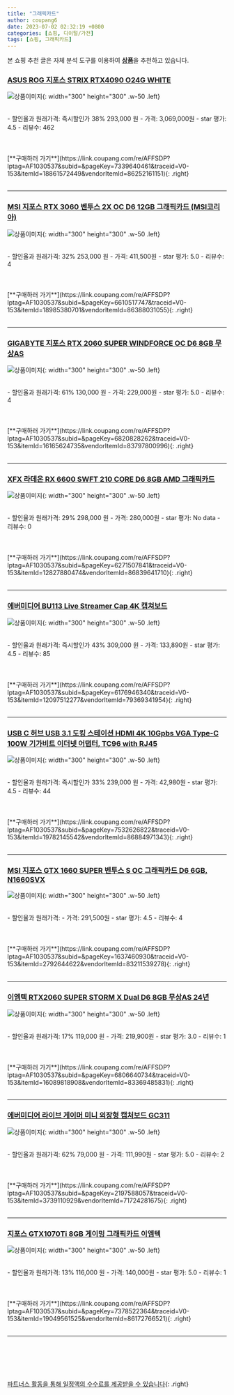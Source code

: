 ```yaml
---
title: "그래픽카드"
author: coupang6
date: 2023-07-02 02:32:19 +0800
categories: [쇼핑, 디이털/가전]
tags: [쇼핑, 그래픽카드]
---
```


본 쇼핑 추천 글은 자체 분석 도구를 이용하여 [**상품**](https://link.coupang.com/a/bao1ui)을 추천하고 있습니다.

### [ASUS ROG 지포스 STRIX RTX4090 O24G WHITE](https://link.coupang.com/re/AFFSDP?lptag=AF1030537&subid=&pageKey=7339640461&traceid=V0-153&itemId=18861572449&vendorItemId=86252161151)

![상품이미지](https://thumbnail8.coupangcdn.com/thumbnails/remote/230x230ex/image/vendor_inventory/1fcf/1fbb4bb5cb925beeabb5d60b4448ab6f8f3ce1131737c2db4a75ca7e53f0.jpg){: width="300" height="300" .w-50 .left}


<br>
- 할인율과 원래가격: 즉시할인가 38%  293,000   원
- 가격: 3,069,000원
- star 평가: 4.5
- 리뷰수: 462
<br>
<br>
<br>
<br>
[**구매하러 가기**](https://link.coupang.com/re/AFFSDP?lptag=AF1030537&subid=&pageKey=7339640461&traceid=V0-153&itemId=18861572449&vendorItemId=86252161151){: .right}
<br>
<br>

---

### [MSI 지포스 RTX 3060 벤투스 2X OC D6 12GB 그래픽카드 (MSI코리아)](https://link.coupang.com/re/AFFSDP?lptag=AF1030537&subid=&pageKey=6610517747&traceid=V0-153&itemId=18985380701&vendorItemId=86388031055)

![상품이미지](https://thumbnail9.coupangcdn.com/thumbnails/remote/230x230ex/image/vendor_inventory/a3c3/6b979c2e698ca7e58f26e62f0f94c340f4b9bc95b3eba50096b4a7861258.jpg){: width="300" height="300" .w-50 .left}


<br>
- 할인율과 원래가격: 32%  253,000   원
- 가격: 411,500원
- star 평가: 5.0
- 리뷰수: 4
<br>
<br>
<br>
<br>
[**구매하러 가기**](https://link.coupang.com/re/AFFSDP?lptag=AF1030537&subid=&pageKey=6610517747&traceid=V0-153&itemId=18985380701&vendorItemId=86388031055){: .right}
<br>
<br>

---

### [GIGABYTE 지포스 RTX 2060 SUPER WINDFORCE OC D6 8GB 무상AS](https://link.coupang.com/re/AFFSDP?lptag=AF1030537&subid=&pageKey=6820828262&traceid=V0-153&itemId=16165624735&vendorItemId=83797800996)

![상품이미지](https://thumbnail8.coupangcdn.com/thumbnails/remote/230x230ex/image/vendor_inventory/214b/3e01a340fce420f36c7cc166ae03927e7b8066664d9fb068f3cba97cfb03.jpg){: width="300" height="300" .w-50 .left}


<br>
- 할인율과 원래가격: 61%  130,000   원
- 가격: 229,000원
- star 평가: 5.0
- 리뷰수: 4
<br>
<br>
<br>
<br>
[**구매하러 가기**](https://link.coupang.com/re/AFFSDP?lptag=AF1030537&subid=&pageKey=6820828262&traceid=V0-153&itemId=16165624735&vendorItemId=83797800996){: .right}
<br>
<br>

---

### [XFX 라데온 RX 6600 SWFT 210 CORE D6 8GB AMD 그래픽카드](https://link.coupang.com/re/AFFSDP?lptag=AF1030537&subid=&pageKey=6271507841&traceid=V0-153&itemId=12827880474&vendorItemId=86839641710)

![상품이미지](https://thumbnail9.coupangcdn.com/thumbnails/remote/230x230ex/image/vendor_inventory/a659/6007f67ebfc0800b8df6aee9e73cc4d16f01f853283cb83571518871d117.jpeg){: width="300" height="300" .w-50 .left}


<br>
- 할인율과 원래가격: 29%  298,000   원
- 가격: 280,000원
- star 평가: No data
- 리뷰수: 0
<br>
<br>
<br>
<br>
[**구매하러 가기**](https://link.coupang.com/re/AFFSDP?lptag=AF1030537&subid=&pageKey=6271507841&traceid=V0-153&itemId=12827880474&vendorItemId=86839641710){: .right}
<br>
<br>

---

### [에버미디어 BU113 Live Streamer Cap 4K 캡쳐보드](https://link.coupang.com/re/AFFSDP?lptag=AF1030537&subid=&pageKey=6176946340&traceid=V0-153&itemId=12097512277&vendorItemId=79369341954)

![상품이미지](https://thumbnail8.coupangcdn.com/thumbnails/remote/230x230ex/image/rs_quotation_api/qhicdfo3/2d56b5ef331b474e8ac1d28b18523c0d.jpg){: width="300" height="300" .w-50 .left}


<br>
- 할인율과 원래가격: 즉시할인가 43%  309,000   원
- 가격: 133,890원
- star 평가: 4.5
- 리뷰수: 85
<br>
<br>
<br>
<br>
[**구매하러 가기**](https://link.coupang.com/re/AFFSDP?lptag=AF1030537&subid=&pageKey=6176946340&traceid=V0-153&itemId=12097512277&vendorItemId=79369341954){: .right}
<br>
<br>

---

### [USB C 허브 USB 3.1 도킹 스테이션 HDMI 4K 10Gpbs VGA Type-C 100W 기가비트 이더넷 어댑터, TC96 with RJ45](https://link.coupang.com/re/AFFSDP?lptag=AF1030537&subid=&pageKey=7532626822&traceid=V0-153&itemId=19782145542&vendorItemId=86884971343)

![상품이미지](https://thumbnail6.coupangcdn.com/thumbnails/remote/230x230ex/image/vendor_inventory/dde5/4794343e59f7a55d61bfd171d51da19d25a5f3ee1d21e51ba4d696b94d46.jpg){: width="300" height="300" .w-50 .left}


<br>
- 할인율과 원래가격: 즉시할인가 33%  239,000   원
- 가격: 42,980원
- star 평가: 4.5
- 리뷰수: 44
<br>
<br>
<br>
<br>
[**구매하러 가기**](https://link.coupang.com/re/AFFSDP?lptag=AF1030537&subid=&pageKey=7532626822&traceid=V0-153&itemId=19782145542&vendorItemId=86884971343){: .right}
<br>
<br>

---

### [MSI 지포스 GTX 1660 SUPER 벤투스 S OC 그래픽카드 D6 6GB, N1660SVX](https://link.coupang.com/re/AFFSDP?lptag=AF1030537&subid=&pageKey=1637460930&traceid=V0-153&itemId=2792644622&vendorItemId=83211539278)

![상품이미지](https://thumbnail10.coupangcdn.com/thumbnails/remote/230x230ex/image/vendor_inventory/b06b/2c8ad8a2521587ee9bcf0147863105c36e5f5f1cb65b2d6f6ebfd2f13527.jpg){: width="300" height="300" .w-50 .left}


<br>
- 할인율과 원래가격: 
- 가격: 291,500원
- star 평가: 4.5
- 리뷰수: 4
<br>
<br>
<br>
<br>
[**구매하러 가기**](https://link.coupang.com/re/AFFSDP?lptag=AF1030537&subid=&pageKey=1637460930&traceid=V0-153&itemId=2792644622&vendorItemId=83211539278){: .right}
<br>
<br>

---

### [이엠텍 RTX2060 SUPER STORM X Dual D6 8GB 무상AS 24년](https://link.coupang.com/re/AFFSDP?lptag=AF1030537&subid=&pageKey=6806640734&traceid=V0-153&itemId=16089818908&vendorItemId=83369485831)

![상품이미지](https://thumbnail7.coupangcdn.com/thumbnails/remote/230x230ex/image/vendor_inventory/844e/60ea342d73d822626d551194096792b4f8c67f48ada98cfa22ebf32d7b08.jpg){: width="300" height="300" .w-50 .left}


<br>
- 할인율과 원래가격: 17%  119,000   원
- 가격: 219,900원
- star 평가: 3.0
- 리뷰수: 1
<br>
<br>
<br>
<br>
[**구매하러 가기**](https://link.coupang.com/re/AFFSDP?lptag=AF1030537&subid=&pageKey=6806640734&traceid=V0-153&itemId=16089818908&vendorItemId=83369485831){: .right}
<br>
<br>

---

### [에버미디어 라이브 게이머 미니 외장형 캡처보드 GC311](https://link.coupang.com/re/AFFSDP?lptag=AF1030537&subid=&pageKey=2197588057&traceid=V0-153&itemId=3739110929&vendorItemId=71724281675)

![상품이미지](https://thumbnail10.coupangcdn.com/thumbnails/remote/230x230ex/image/retail/images/2020/09/18/0/0/d3abbef7-846e-477e-bf42-fae8092984e3.jpg){: width="300" height="300" .w-50 .left}


<br>
- 할인율과 원래가격: 62%  79,000   원
- 가격: 111,990원
- star 평가: 5.0
- 리뷰수: 2
<br>
<br>
<br>
<br>
[**구매하러 가기**](https://link.coupang.com/re/AFFSDP?lptag=AF1030537&subid=&pageKey=2197588057&traceid=V0-153&itemId=3739110929&vendorItemId=71724281675){: .right}
<br>
<br>

---

### [지포스 GTX1070Ti 8GB 게이밍 그래픽카드 이엠텍](https://link.coupang.com/re/AFFSDP?lptag=AF1030537&subid=&pageKey=7378522364&traceid=V0-153&itemId=19049561525&vendorItemId=86172766521)

![상품이미지](https://thumbnail8.coupangcdn.com/thumbnails/remote/230x230ex/image/vendor_inventory/c954/e817d8718b6fbecdd4e6b102683ba5e8ba4e1c1cea17bdb0889a347ee430.jpg){: width="300" height="300" .w-50 .left}


<br>
- 할인율과 원래가격: 13%  116,000   원
- 가격: 140,000원
- star 평가: 5.0
- 리뷰수: 1
<br>
<br>
<br>
<br>
[**구매하러 가기**](https://link.coupang.com/re/AFFSDP?lptag=AF1030537&subid=&pageKey=7378522364&traceid=V0-153&itemId=19049561525&vendorItemId=86172766521){: .right}
<br>
<br>

---
<br><br><br><br><br> [파트너스 활동을 통해 일정액의 수수료를 제공받을 수 있습니다](https://link.coupang.com/a/bao1ui){: .right}